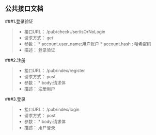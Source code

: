 
## 公共接口文档

###1.登录验证
>* 接口URL： /pub/checkUser/isOrNoLogin
>* 请求方式： get
>* 参数： 
    *  account.user_name:用户账户
    *  account.hash : 哈希密码
>* 描述： 登录验证

###2.注册
>* 接口URL： /pub/index/register
>* 请求方式： post
>* 参数： 
    *  body:请求体
>* 描述： 注册用户

###3.登录
>* 接口URL： /pub/index/login
>* 请求方式： post
>* 参数： 
    *  body:请求体
>* 描述： 用户登录





